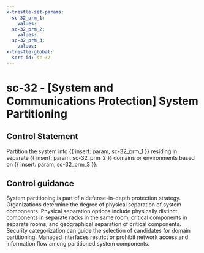 ```yaml
---
x-trestle-set-params:
  sc-32_prm_1:
    values:
  sc-32_prm_2:
    values:
  sc-32_prm_3:
    values:
x-trestle-global:
  sort-id: sc-32
---
```


# sc-32 - \[System and Communications Protection\] System Partitioning

## Control Statement

Partition the system into {{ insert: param, sc-32_prm_1 }} residing in separate {{ insert: param, sc-32_prm_2 }} domains or environments based on {{ insert: param, sc-32_prm_3 }}.

## Control guidance

System partitioning is part of a defense-in-depth protection strategy. Organizations determine the degree of physical separation of system components. Physical separation options include physically distinct components in separate racks in the same room, critical components in separate rooms, and geographical separation of critical components. Security categorization can guide the selection of candidates for domain partitioning. Managed interfaces restrict or prohibit network access and information flow among partitioned system components.

